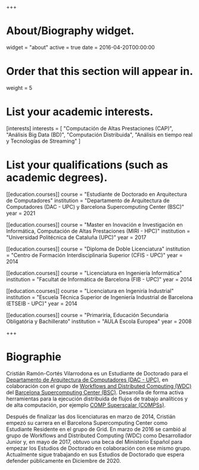 +++
# About/Biography widget.
widget = "about"
active = true
date = 2016-04-20T00:00:00

# Order that this section will appear in.
weight = 5

# List your academic interests.
[interests]
  interests = [
    "Computación de Altas Prestaciones (CAP)",
    "Análisis Big Data (BD)",
    "Computación Distribuida",
    "Análisis en tiempo real y Tecnologías de Streaming"
  ]

# List your qualifications (such as academic degrees).
[[education.courses]]
  course = "Estudiante de Doctorado en Arquitectura de Computadores"
  institution = "Departamento de Arquitectura de Computadores (DAC - UPC) y Barcelona Supercomputing Center (BSC)"
  year = 2021

[[education.courses]]
  course = "Master en Inovación e Investigación en Informática, Computación de Altas Prestaciones (MIRI - HPC)"
  institution = "Universidad Politécnica de Cataluña (UPC)"
  year = 2017

[[education.courses]]
  course = "Diploma de Doble Licenciatura"
  institution = "Centro de Formación Interdisciplinaria Superior (CFIS - UPC)"
  year = 2014

[[education.courses]]
  course = "Licenciatura en Ingeniería Informática"
  institution = "Facultat de Informática de Barcelona (FIB - UPC)"
  year = 2014

[[education.courses]]
  course = "Licenciatura en Ingeniría Industrial"
  institution = "Escuela Técnica Superior de Ingeniería Industrial de Barcelona (ETSEIB - UPC)"
  year = 2014

[[education.courses]]
  course = "Primariria, Educación Secundaria Obligatória y Bachillerato"
  institution = "AULA Escola Europea"
  year = 2008
 
+++

# Biographie

Cristián Ramón-Cortés Vilarrodona es un Estudiante de Doctorado para el <a href="http://www.ac.upc.edu/es" target="_blank">Departamento de Arquitectura de Computadores (DAC - UPC)</a>, en colaboración con el grupo de <a href="https://www.bsc.es/discover-bsc/organisation/scientific-structure/workflows-and-distributed-computing" target="_blank">Workflows and Distributed Computing (WDC)</a> del <a href="https://www.bsc.es/" target="_blank">Barcelona Supercomputing Center (BSC)</a>. Desarrolla de forma activa herramientas para la ejecución distribuida de flujos de trabajo analíticos y de alta computación, por ejemplo <a href="http://compss.bsc.es" target="_blank">COMP Superscalar (COMPSs)</a>.

Después de finalizar las dos licenciaturas en marzo de 2014, Cristián empezó su carrera en el Barcelona Supercomputing Center como Estudiante Residente en el grupo de Grid. En marzo de 2016 se cambió al grupo de Workflows and Distributed Computing (WDC) como Desarrollador Junior y, en mayo de 2017, obtuvo una beca del Ministerio Español para empezar los Estudios de Doctorado en colaboración con ese mismo grupo. Actualmente sigue trabajando en sus Estudios de Doctorado que espera defender públicamente en Diciembre de 2020.

